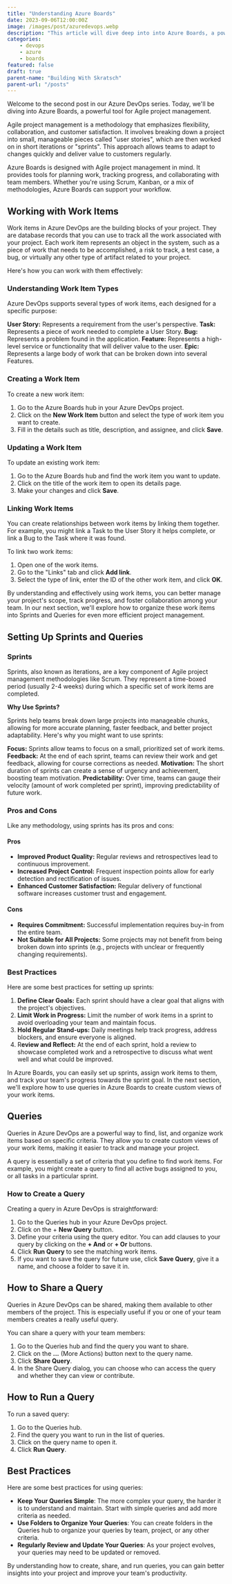```yaml
---
title: "Understanding Azure Boards"
date: 2023-09-06T12:00:00Z
image: /images/post/azuredevops.webp
description: "This article will dive deep into into Azure Boards, a powerful tool for Agile project management"
categories:
    - devops
    - azure
    - boards
featured: false
draft: true
parent-name: "Building With Skratsch"
parent-url: "/posts"
---
```


Welcome to the second post in our Azure DevOps series. Today, we'll be diving into Azure Boards, a powerful tool for Agile project management.

Agile project management is a methodology that emphasizes flexibility, collaboration, and customer satisfaction. It involves breaking down a project into small, manageable pieces called "user stories", which are then worked on in short iterations or "sprints". This approach allows teams to adapt to changes quickly and deliver value to customers regularly.

Azure Boards is designed with Agile project management in mind. It provides tools for planning work, tracking progress, and collaborating with team members. Whether you're using Scrum, Kanban, or a mix of methodologies, Azure Boards can support your workflow.

## Working with Work Items

Work items in Azure DevOps are the building blocks of your project. They are database records that you can use to track all the work associated with your project. Each work item represents an object in the system, such as a piece of work that needs to be accomplished, a risk to track, a test case, a bug, or virtually any other type of artifact related to your project.

Here's how you can work with them effectively:

### Understanding Work Item Types

Azure DevOps supports several types of work items, each designed for a specific purpose:

**User Story:** Represents a requirement from the user's perspective.
**Task:** Represents a piece of work needed to complete a User Story.
**Bug:** Represents a problem found in the application.
**Feature:** Represents a high-level service or functionality that will deliver value to the user.
**Epic:** Represents a large body of work that can be broken down into several Features.

### Creating a Work Item

To create a new work item:

1. Go to the Azure Boards hub in your Azure DevOps project.
2. Click on the **New Work Item** button and select the type of work item you want to create.
3. Fill in the details such as title, description, and assignee, and click **Save**.

### Updating a Work Item

To update an existing work item:

1. Go to the Azure Boards hub and find the work item you want to update.
2. Click on the title of the work item to open its details page.
3. Make your changes and click **Save**.

### Linking Work Items

You can create relationships between work items by linking them together. For example, you might link a Task to the User Story it helps complete, or link a Bug to the Task where it was found.

To link two work items:

1. Open one of the work items.
2. Go to the "Links" tab and click **Add link**.
3. Select the type of link, enter the ID of the other work item, and click **OK**.

By understanding and effectively using work items, you can better manage your project's scope, track progress, and foster collaboration among your team. In our next section, we'll explore how to organize these work items into Sprints and Queries for even more efficient project management.

## Setting Up Sprints and Queries

### Sprints

Sprints, also known as iterations, are a key component of Agile project management methodologies like Scrum. They represent a time-boxed period (usually 2-4 weeks) during which a specific set of work items are completed.

**Why Use Sprints?**

Sprints help teams break down large projects into manageable chunks, allowing for more accurate planning, faster feedback, and better project adaptability. Here's why you might want to use sprints:

**Focus:** Sprints allow teams to focus on a small, prioritized set of work items.
**Feedback:** At the end of each sprint, teams can review their work and get feedback, allowing for course corrections as needed.
**Motivation:** The short duration of sprints can create a sense of urgency and achievement, boosting team motivation.
**Predictability:** Over time, teams can gauge their velocity (amount of work completed per sprint), improving predictability of future work.

### Pros and Cons

Like any methodology, using sprints has its pros and cons:

#### Pros

- **Improved Product Quality:** Regular reviews and retrospectives lead to continuous improvement.
- **Increased Project Control:** Frequent inspection points allow for early detection and rectification of issues.
- **Enhanced Customer Satisfaction:** Regular delivery of functional software increases customer trust and engagement.

#### Cons

- **Requires Commitment:** Successful implementation requires buy-in from the entire team.
- **Not Suitable for All Projects:** Some projects may not benefit from being broken down into sprints (e.g., projects with unclear or frequently changing requirements).

### Best Practices

Here are some best practices for setting up sprints:

1. **Define Clear Goals:** Each sprint should have a clear goal that aligns with the project's objectives.
2. **Limit Work in Progress:** Limit the number of work items in a sprint to avoid overloading your team and maintain focus.
3. **Hold Regular Stand-ups:** Daily meetings help track progress, address blockers, and ensure everyone is aligned.
4. R**eview and Reflect:** At the end of each sprint, hold a review to showcase completed work and a retrospective to discuss what went well and what could be improved.

In Azure Boards, you can easily set up sprints, assign work items to them, and track your team's progress towards the sprint goal. In the next section, we'll explore how to use queries in Azure Boards to create custom views of your work items.

## Queries

Queries in Azure DevOps are a powerful way to find, list, and organize work items based on specific criteria. They allow you to create custom views of your work items, making it easier to track and manage your project.

A query is essentially a set of criteria that you define to find work items. For example, you might create a query to find all active bugs assigned to you, or all tasks in a particular sprint.

### How to Create a Query

Creating a query in Azure DevOps is straightforward:

1. Go to the Queries hub in your Azure DevOps project.
2. Click on the + **New Query** button.
3. Define your criteria using the query editor. You can add clauses to your query by clicking on the **+ And** or **+ Or** buttons.
4. Click **Run Query** to see the matching work items.
5. If you want to save the query for future use, click **Save Query**, give it a name, and choose a folder to save it in.

## How to Share a Query

Queries in Azure DevOps can be shared, making them available to other members of the project. This is especially useful if you or one of your team members creates a really useful query.

You can share a query with your team members:

1. Go to the Queries hub and find the query you want to share.
2. Click on the **...** (More Actions) button next to the query name.
3. Click **Share Query**.
4. In the Share Query dialog, you can choose who can access the query and whether they can view or contribute.

## How to Run a Query

To run a saved query:

1. Go to the Queries hub.
2. Find the query you want to run in the list of queries.
3. Click on the query name to open it.
4. Click **Run Query**.

## Best Practices

Here are some best practices for using queries:

- **Keep Your Queries Simple**: The more complex your query, the harder it is to understand and maintain. Start with simple queries and add more criteria as needed.
- **Use Folders to Organize Your Queries**: You can create folders in the Queries hub to organize your queries by team, project, or any other criteria.
- **Regularly Review and Update Your Queries**: As your project evolves, your queries may need to be updated or removed.

 By understanding how to create, share, and run queries, you can gain better insights into your project and improve your team's productivity.

